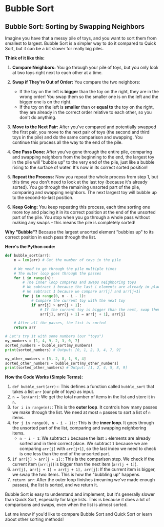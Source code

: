 # Bubble Sort

## Bubble Sort: Sorting by Swapping Neighbors

Imagine you have that a messy pile of toys, and you want to sort them from smallest to largest. Bubble Sort is a simpler way to do it compared to Quick Sort, but it can be a bit slower for really big piles.

**Think of it like this:**

1.  **Compare Neighbors:** You go through your pile of toys, but you only look at two toys right next to each other at a time.

2.  **Swap if They're Out of Order:** You compare the two neighbors:
    *   If the toy on the left is **bigger** than the toy on the right, they are in the wrong order! You swap them so the smaller one is on the left and the bigger one is on the right.
    *   If the toy on the left is **smaller** than or **equal to** the toy on the right, they are already in the correct order relative to each other, so you don't do anything.

3.  **Move to the Next Pair:** After you've compared and potentially swapped the first pair, you move to the next pair of toys (the second and third toys in the pile) and do the same comparison and swapping. You continue this process all the way to the end of the pile.

4.  **One Pass Done:** After you've gone through the entire pile, comparing and swapping neighbors from the beginning to the end, the largest toy in the pile will "bubble up" to the very end of the pile, just like a bubble rising to the surface of water. It's now in its correct sorted position!

5.  **Repeat the Process:** Now you repeat the whole process from step 1, but this time you don't need to look at the last toy (because it's already sorted). You go through the remaining unsorted part of the pile, comparing and swapping neighbors. The next largest toy will bubble up to the second-to-last position.

6.  **Keep Going:** You keep repeating this process, each time sorting one more toy and placing it in its correct position at the end of the unsorted part of the pile. You stop when you go through a whole pass without making any swaps – this means the pile is completely sorted!

**Why "Bubble"?** Because the largest unsorted element "bubbles up" to its correct position in each pass through the list.

**Here's the Python code:**

```python
def bubble_sort(arr):
    n = len(arr) # Get the number of toys in the pile

    # We need to go through the pile multiple times
    # The outer loop goes through the passes
    for i in range(n):
        # The inner loop compares and swaps neighboring toys
        # We subtract i because the last i elements are already in place
        # We subtract 1 because we compare arr[j] and arr[j+1]
        for j in range(0, n - i - 1):
            # Compare the current toy with the next toy
            if arr[j] > arr[j + 1]:
                # If the current toy is bigger than the next, swap them!
                arr[j], arr[j + 1] = arr[j + 1], arr[j]

    # After all the passes, the list is sorted
    return arr

# Let's try it with some numbers (our "toys")
my_numbers = [1, 4, 9, 2, 3, 0, 7]
sorted_numbers = bubble_sort(my_numbers)
print(sorted_numbers) # Output: [0, 1, 2, 3, 4, 7, 9]

my_other_numbers = [5, 2, 8, 1, 9, 4]
sorted_other_numbers = bubble_sort(my_other_numbers)
print(sorted_other_numbers) # Output: [1, 2, 4, 5, 8, 9]
```

**How the Code Works (Simple Terms):**

1.  `def bubble_sort(arr):`: This defines a function called `bubble_sort` that takes a list `arr` (our pile of toys) as input.
2.  `n = len(arr)`: We get the total number of items in the list and store it in `n`.
3.  `for i in range(n):`: This is the **outer loop**. It controls how many passes we make through the list. We need at most `n` passes to sort a list of `n` items.
4.  `for j in range(0, n - i - 1):`: This is the **inner loop**. It goes through the unsorted part of the list, comparing and swapping neighboring items.
    *   `n - i - 1`: We subtract `i` because the last `i` elements are already sorted and in their correct place. We subtract `1` because we are comparing `arr[j]` with `arr[j+1]`, so the last index we need to check is one less than the end of the unsorted part.
5.  `if arr[j] > arr[j + 1]:`: This is the comparison step. We check if the current item (`arr[j]`) is bigger than the next item (`arr[j + 1]`).
6.  `arr[j], arr[j + 1] = arr[j + 1], arr[j]`: If the current item is bigger, we swap the two items. This is how the "bubbling up" happens.
7.  `return arr`: After the outer loop finishes (meaning we've made enough passes), the list is sorted, and we return it.

Bubble Sort is easy to understand and implement, but it's generally slower than Quick Sort, especially for large lists. This is because it does a lot of comparisons and swaps, even when the list is almost sorted.

Let me know if you'd like to compare Bubble Sort and Quick Sort or learn about other sorting methods!